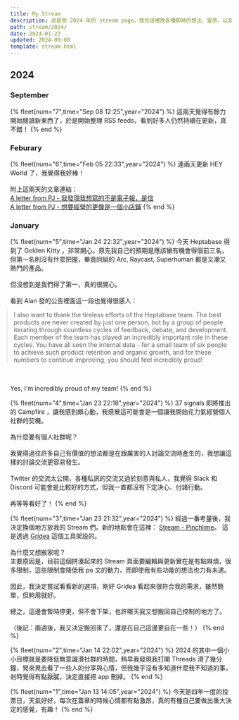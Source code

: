 ```yaml
---
title: My Stream
description: 這是我 2024 年的 stream page。我在這裡放各種即時的想法、靈感、以及看到的、讀到的內容。
path: stream/2024/
date: 2024-01-23
updated: 2024-09-08
template: stream.html
---
```


## 2024

### September

{% fleet(num="7",time="Sep 08 12:25",year="2024") %}
這兩天覺得有餘力開始閱讀新東西了，於是開始整理 RSS feeds，看到好多人仍然持續在更新，真不錯！
{% end %}


### Feburary

{% fleet(num="6",time="Feb 05 22:33",year="2024") %}
連兩天更新 HEY World 了，我覺得我好棒！<br><br>
附上這兩天的文章連結：
<br>
<a href="https://world.hey.com/mimir/a-letter-from-pj-9652abe2">A letter from PJ - 我發現我想寫的不是電子報，是信</a><br><a href="https://world.hey.com/mimir/a-letter-form-pj-bb667bf7">A letter from PJ - 想要經營的更像是一個小店鋪</a>
{% end %}


### January

{% fleet(num="5",time="Jan 24 22:32",year="2024") %}
今天 Heptabase 得到了 Golden Kitty ，非常開心。原先我自己的預期是應該蠻有機會得個前三名，但第一名則沒有什麼把握，畢竟同組的 Arc, Raycast, Superhuman 都是又潮又熱門的產品。<br><br>
但沒想到是我們得了第一，真的很開心。
<br><br>
看到 Alan 發的公告裡面這一段也覺得很感人：<br>
<blockquote class="fleet-content" style="margin-left: -0.5rem;">I also want to thank the tireless efforts of the Heptabase team. The best products are never created by just one person, but by a group of people iterating through countless cycles of feedback, debate, and development. Each member of the team has played an incredibly important role in these cycles. You have all seen the internal data - for a small team of six people to achieve such product retention and organic growth, and for these numbers to continue improving, you should feel incredibly proud!</blockquote><br><br>Yes, I'm incredibly proud of my team!
{% end %}


{% fleet(num="4",time="Jan 23 22:18",year="2024") %}
37 signals 即將推出的 Campfire ，讓我感到頗心動，我感覺這可能會是一個讓我開始花力氣經營個人社群的契機。<br><Br>
為什麼要有個人社群呢？<br><Br>
我覺得過往許多自己有價值的想法都是在跟厲害的人討論交流時產生的，我想讓這樣的討論交流更容易發生。<br><Br>
Twitter 的交流太公開，各種私訊的交流又過於刻意與私人，我覺得 Slack 和 Discord 可能會是比較好的方式，但我一直都沒有下定決心、付諸行動。<br><Br>
再等等看好了！
{% end %}


{% fleet(num="3",time="Jan 23 21:32",year="2024") %}
經過一番考量後，我決定換個地方放我的 Stream 們。新的地點會在這裡： <a href="https://stream.pinchlime.com/notes">Stream - Pinchlime</a>。 這是透過 <a href="https://gridea.dev/">Gridea</a> 這個工具架設的。<br><br>為什麼又想搬家呢？<br>主要原因是，目前這個拼湊起來的 Stream 頁面要編輯與更新實在是有點麻煩，很多限制，這些限制會降低我 po 文的動力，而即使我有些功能的想法也力有未逮。<br><br>因此，我決定嘗試看看新的選項，剛好 Gridea 看起來很符合我的需求，雖然簡單，但夠用就好。<br><br>總之，這邊會暫時停更，但不會下架，也許哪天我又想搬回自己控制的地方了。<br><br>
（後記：兩週後，我又決定搬回來了，還是在自己這邊更自在一些！）
{% end %}


{% fleet(num="2",time="Jan 14 22:02",year="2024") %}
2024 的其中一個小小目標就是要降低無意識滑社群的時間，稍早我發現我打開 Threads 滑了幾分鐘，晃來晃去看了一些人的分享與心情，但我幾乎沒有多知道什麼我不知道的事，剎時覺得有點厭膩，決定直接把 app 刪掉。
{% end %}


{% fleet(num="1",time="Jan 13 14:05",year="2024") %}
今天是四年一度的投票日，天氣好好，每次在蓋章的時候心情都有點激昂，真的有種自己要做出重大決定的感覺，有趣！
{% end %}